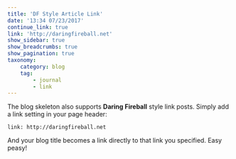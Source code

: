 ```yaml
---
title: 'DF Style Article Link'
date: '13:34 07/23/2017'
continue_link: true
link: 'http://daringfireball.net'
show_sidebar: true
show_breadcrumbs: true
show_pagination: true
taxonomy:
    category: blog
    tag:
        - journal
        - link
---
```


The blog skeleton also supports **Daring Fireball** style link posts.  Simply add a link setting in your page header:

```
link: http://daringfireball.net
```

And your blog title becomes a link directly to that link you specified. Easy peasy!

